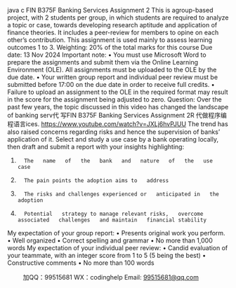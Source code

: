 java c
FIN B375F Banking Services 
Assignment 2 This is agroup-based project, with 2 students per group, in which students are required to analyze   a   topic   or   case,   towards   developing   research   aptitude   and   application   of   finance   theories.   It   includes a peer-review for members to opine on each other’s contribution. This assignment is used   mainly to assess learning outcomes   1   to   3.
Weighting: 20% of   the   total   marks   for   this   course
Due date: 13 Nov 2024 Important note:
•      You   must   use   Microsoft   Word   to   prepare   the   assignments   and   submit   them   via   the   Online   Learning Environment (OLE). All assignments must be uploaded to the OLE by the due   date.
•      Your written   group   report   and   individual peer   review   must be   submitted   before    17:00   on   the   due date in order to receive   full   credits.
•      Failure to upload   an   assignment to the   OLE   in the   required   format   may   result   in   the   score   for   the assignment being adjusted to zero.
Question: Over the past few years, the topic discussed in this video has changed the   landscape   of   banking serv代 写FIN B375F Banking Services Assignment 2R
代做程序编程语言ices.
https://www.youtube.com/watch?v=JXLj6hvPJUU The trend has also raised concerns regarding risks and hence the supervision of   banks’ application   of   it.   Select   and   study   a use   case by   a   bank   operating locally, then   draft   and   submit   a report   with   your insights highlighting:
1.       The   name   of   the   bank   and   nature   of   the   use   case
2.       The pain points the adoption aims to   address
3.       The risks and challenges experienced or   anticipated in   the   adoption
4.       Potential   strategy to manage relevant risks,   overcome   associated   challenges   and maintain   financial stability
My   expectation   of   your   group   report:
•       Presents   original   work   you   perform.
•       Well   organized
•       Correct   spelling   and grammar
•       No more than   1,000 words
My   expectation   of   your   individual   peer   review:
•       Candid evaluation of   your teammate, with an integer   score   from   1   to   5   (5 being   the best)
•       Constructive   comments
•       No more than   100 words







         
加QQ：99515681  WX：codinghelp  Email: 99515681@qq.com
